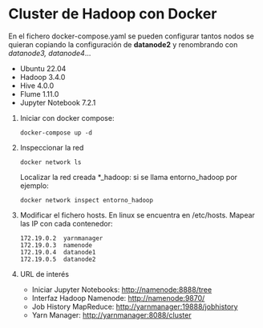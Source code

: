# Cluster de Hadoop con Docker

En el fichero docker-compose.yaml se pueden configurar tantos nodos se quieran copiando la configuración de **datanode2** y renombrando con *datanode3, datanode4*...

*   Ubuntu 22.04
*   Hadoop 3.4.0
*   Hive 4.0.0
*   Flume 1.11.0
*   Jupyter Notebook 7.2.1

1. Iniciar con docker compose:
   ```
   docker-compose up -d
   ```
3. Inspeccionar la red
   ```
   docker network ls
   ```
   Localizar la red creada *_hadoop: si se llama entorno_hadoop por ejemplo:
   ```
   docker network inspect entorno_hadoop
   ```
   
5. Modificar el fichero hosts. En linux se encuentra en /etc/hosts. Mapear las IP con cada contenedor:

   ```
   172.19.0.2  yarnmanager
   172.19.0.3  namenode
   172.19.0.4  datanode1
   172.19.0.5  datanode2
   ```
7. URL de interés
   *   Iniciar Jupyter Notebooks: [http://namenode:8888/tree](http://namenode:8888/tree)
   *   Interfaz Hadoop Namenode: [http://namenode:9870/](http://namenode:9870/)
   *   Job History MapReduce: [http://yarnmanager:19888/jobhistory](http://yarnmanager:19888/jobhistory)
   *   Yarn Manager: [http://yarnmanager:8088/cluster](http://yarnmanager:8088/cluster)
